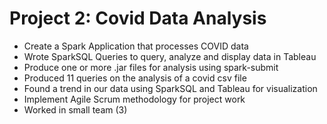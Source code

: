 # Project 2: Covid Data Analysis

* Create a Spark Application that processes COVID data
* Wrote SparkSQL Queries to query, analyze and display data in Tableau
* Produce one or more .jar files for analysis using spark-submit
* Produced 11 queries on the analysis of a covid csv file
* Found a trend in our data using SparkSQL and Tableau for visualization
* Implement Agile Scrum methodology for project work
* Worked in small team (3)


